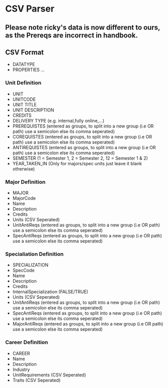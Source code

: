 # CSV Parser
## Please note ricky's data is now different to ours, as the Prereqs are incorrect in handbook.
## CSV Format
- DATATYPE
- PROPERTIES
...
### Unit Definition
- UNIT
- UNITCODE
- UNIT TITLE
- UNIT DESCRIPTION
- CREDITS
- DELIVERY TYPE (e.g. internal,fully online,...)
- PREREQUISTES (entered as groups, to split into a new group (i.e OR path) use a semicolon else its comma seperated)
- COREQUISTES (entered as groups, to split into a new group (i.e OR path) use a semicolon else its comma seperated)
- ANTIREQUISTES (entered as groups, to split into a new group (i.e OR path) use a semicolon else its comma seperated)
- SEMESTER (1 = Semester 1, 2 = Semester 2, 12 = Semester 1 & 2)
- YEAR_TAKEN_IN (Only for majors/spec units just leave it blank otherwise)
### Major Definition
- MAJOR
- MajorCode
- Name
- Description
- Credits
- Units (CSV Seperated)
- UnitAntiReqs (entered as groups, to split into a new group (i.e OR path) use a semicolon else its comma seperated)
- SpecAntiReqs (entered as groups, to split into a new group (i.e OR path) use a semicolon else its comma seperated)
### Specialiation Definition
- SPECIALIZATION
- SpecCode
- Name
- Description
- Credits
- InternalSpecialization (FALSE/TRUE)
- Units (CSV Seperated)
- UnitAntiReqs (entered as groups, to split into a new group (i.e OR path) use a semicolon else its comma seperated)
- SpecAntiReqs (entered as groups, to split into a new group (i.e OR path) use a semicolon else its comma seperated)
- MajorAntiReqs (entered as groups, to split into a new group (i.e OR path) use a semicolon else its comma seperated)
### Career Definition
- CAREER
- Name
- Description
- Industry
- UnitRequirements (CSV Seperated)
- Traits (CSV Seperated)